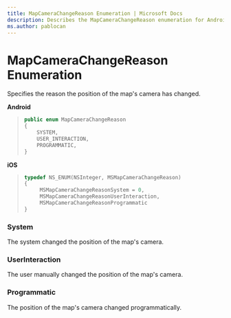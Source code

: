 ```yaml
---
title: MapCameraChangeReason Enumeration | Microsoft Docs
description: Describes the MapCameraChangeReason enumeration for Android and iOS and provides the enumeration's syntax and System, UserInteraction, and Programmatic values.
ms.author: pablocan
---
```


# MapCameraChangeReason Enumeration

Specifies the reason the position of the map's camera has changed.

**Android**

>```java 
> public enum MapCameraChangeReason 
> {
>     SYSTEM,
>     USER_INTERACTION,
>     PROGRAMMATIC,
> }
>```

**iOS**

>```objectivec 
> typedef NS_ENUM(NSInteger, MSMapCameraChangeReason)
> {
>      MSMapCameraChangeReasonSystem = 0,
>      MSMapCameraChangeReasonUserInteraction,
>      MSMapCameraChangeReasonProgrammatic
> }
>```

### System
The system changed the position of the map's camera.

### UserInteraction
The user manually changed the position of the map's camera.

### Programmatic
The position of the map's camera changed programmatically.
